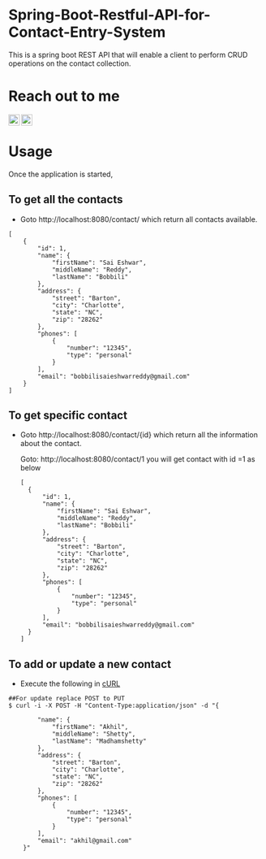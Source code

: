 # Spring-Boot-Restful-API-for-Contact-Entry-System
This is a spring boot REST API that will enable a client to perform CRUD operations on the contact collection.


# Reach out to me

[<img align="left" alt="LinkedIn" width="22px" src="https://cdn.jsdelivr.net/npm/simple-icons@v3/icons/linkedin.svg" />](https://www.linkedin.com/in/sai-eshwar-reddy-bobbili/)
[<img align="left" alt="Gmail" width="22px" src="https://cdn.jsdelivr.net/npm/simple-icons@v3/icons/gmail.svg" />](<mailto:bobbilisaieshwarreddy@gmail.com>)

<br/>

 # Usage 
Once the application is started,

## To get all the contacts   
- Goto http://localhost:8080/contact/ which return all contacts available.

```
[
    {
        "id": 1,
        "name": {
            "firstName": "Sai Eshwar",
            "middleName": "Reddy",
            "lastName": "Bobbili"
        },
        "address": {
            "street": "Barton",
            "city": "Charlotte",
            "state": "NC",
            "zip": "28262"
        },
        "phones": [
            {
                "number": "12345",
                "type": "personal"
            }
        ],
        "email": "bobbilisaieshwarreddy@gmail.com"
    }
]
```

## To get specific contact   
- Goto http://localhost:8080/contact/{id} which return all the information about the contact.

  Goto: http://localhost:8080/contact/1 you will get contact with id =1 as below
  
  ```
  [
    {
        "id": 1,
        "name": {
            "firstName": "Sai Eshwar",
            "middleName": "Reddy",
            "lastName": "Bobbili"
        },
        "address": {
            "street": "Barton",
            "city": "Charlotte",
            "state": "NC",
            "zip": "28262"
        },
        "phones": [
            {
                "number": "12345",
                "type": "personal"
            }
        ],
        "email": "bobbilisaieshwarreddy@gmail.com"
    }
  ]
  ```
  
## To add or update a new contact   
- Execute the following in [cURL](https://en.wikipedia.org/wiki/CURL)
```
##For update replace POST to PUT
$ curl -i -X POST -H "Content-Type:application/json" -d "{
        
        "name": {
            "firstName": "Akhil",
            "middleName": "Shetty",
            "lastName": "Madhamshetty"
        },
        "address": {
            "street": "Barton",
            "city": "Charlotte",
            "state": "NC",
            "zip": "28262"
        },
        "phones": [
            {
                "number": "12345",
                "type": "personal"
            }
        ],
        "email": "akhil@gmail.com"
    }"  

```
